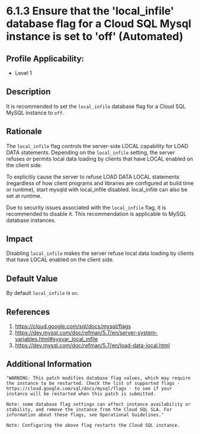 # 6.1.3 Ensure that the 'local_infile' database flag for a Cloud SQL Mysql instance is set to 'off' (Automated)

## Profile Applicability:

- Level 1

## Description

It is recommended to set the `local_infile` database flag for a Cloud SQL MySQL instance to `off`.

## Rationale

The `local_infile` flag controls the server-side LOCAL capability for LOAD DATA statements. Depending on the `local_infile` setting, the server refuses or permits local data loading by clients that have LOCAL enabled on the client side.  

To explicitly cause the server to refuse LOAD DATA LOCAL statements (regardless of how client programs and libraries are configured at build time or runtime), start mysqld with local_infile disabled. local_infile can also be set at runtime.  

Due to security issues associated with the `local_infile` flag, it is recommended to disable it. This recommendation is applicable to MySQL database instances.

## Impact

Disabling `local_infile` makes the server refuse local data loading by clients that have LOCAL enabled on the client side.

## Default Value

By default `local_infile` is `on`.

## References

1. https://cloud.google.com/sql/docs/mysql/flags
2. https://dev.mysql.com/doc/refman/5.7/en/server-system-variables.html#sysvar_local_infile
3. https://dev.mysql.com/doc/refman/5.7/en/load-data-local.html

## Additional Information

```
"WARNING: This patch modifies database flag values, which may require the instance to be restarted. Check the list of supported flags - https://cloud.google.com/sql/docs/mysql/flags - to see if your instance will be restarted when this patch is submitted. 

Note: some database flag settings can affect instance availability or stability, and remove the instance from the Cloud SQL SLA. For information about these flags, see Operational Guidelines."
 
Note: Configuring the above flag restarts the Cloud SQL instance.
```